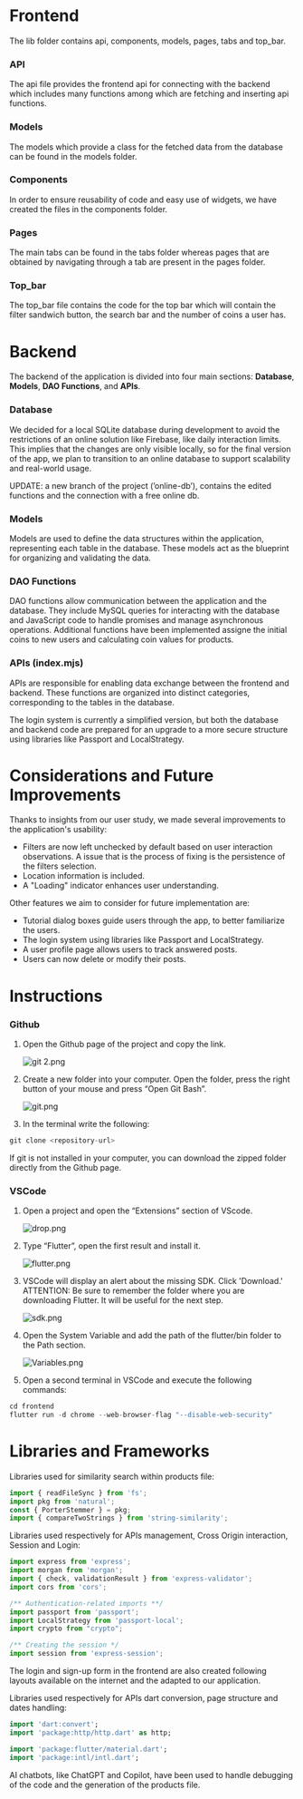 # Frontend

The lib folder contains api, components, models, pages, tabs and top_bar. 

### API

The api file provides the frontend api for connecting with the backend which includes many functions among which are fetching and inserting api functions. 

### Models

The models which provide a class for the fetched data from the  database can be found in the models folder. 

### Components

In order to ensure reusability of code and easy use of widgets, we have created the files in the components folder. 

### Pages

The main tabs can be found in the tabs folder whereas pages that are obtained by navigating through a tab are present in the pages folder.  

### Top_bar

The top_bar file contains the code for the top bar which will contain the filter sandwich button, the search bar and the number of coins a user has.

# Backend

The backend of the application is divided into four main sections: **Database**, **Models**, **DAO Functions**, and **APIs**.

### **Database**

We decided for a local SQLite database during development to avoid the restrictions of an online solution like Firebase, like daily interaction limits. This implies that the changes are only visible locally, so for the final version of the app, we plan to transition to an online database to support scalability and real-world usage.

UPDATE: a new branch of the project (’online-db’), contains the edited functions and the connection with a free online db.

### Models

Models are used to define the data structures within the application, representing each table in the database. These models act as the blueprint for organizing and validating the data.

### **DAO Functions**

DAO functions allow communication between the application and the database. They include MySQL queries for interacting with the database and JavaScript code to handle promises and manage asynchronous operations. Additional functions have been implemented assigne the initial coins to new users and calculating coin values for products.

### **APIs (index.mjs)**

APIs are responsible for enabling data exchange between the frontend and backend. These functions are organized into distinct categories, corresponding to the tables in the database.

The login system is currently a simplified version, but both the database and backend code are prepared for an upgrade to a more secure structure using libraries like Passport and LocalStrategy.

# Considerations and Future Improvements

Thanks to insights from our user study, we made several improvements to the application's usability:

- Filters are now left unchecked by default based on user interaction observations. A issue that is the process of fixing is the persistence of the filters selection.
- Location information is included.
- A "Loading" indicator enhances user understanding.

Other features we aim to consider for future implementation are:

- Tutorial dialog boxes guide users through the app, to better familiarize the users.
- The login system  using libraries like Passport and LocalStrategy.
- A user profile page allows users to track answered posts.
- Users can now delete or modify their posts.

# Instructions

### Github

1. Open the Github page of the project and copy the link. 
    
    ![git 2.png](ReadMEimages/git_2.png)
    
2. Create a new folder into your computer. Open the folder, press the right button of your mouse and press “Open Git Bash”.
    
    ![git.png](ReadMEimages/git.png)
    
3. In the terminal write the following:

```jsx
git clone <repository-url>
```

If git is not installed in your computer, you can download the zipped folder directly from the Github page.

### VSCode

1. Open a project and open the “Extensions” section of VScode.
    
    ![drop.png](ReadMEimages/drop.png)
    
2. Type “Flutter”, open the first result and install it.
    
    ![flutter.png](ReadMEimages/flutter.png)
    

1. VSCode will display an alert about the missing SDK. Click 'Download.' ATTENTION: Be sure to remember the folder where you are downloading Flutter. It will be useful for the next step.
    
    ![sdk.png](ReadMEimages/sdk.png)
    
2. Open the System Variable and add the path of the flutter/bin folder to the Path section.
    
    ![Variables.png](ReadMEimages/Variables.png)
    
3. Open a second terminal in VSCode and execute the following commands:

```jsx
cd frontend
flutter run -d chrome --web-browser-flag "--disable-web-security"
```

# Libraries and Frameworks

Libraries used for similarity search within products file:

```jsx
import { readFileSync } from 'fs';
import pkg from 'natural';
const { PorterStemmer } = pkg; 
import { compareTwoStrings } from 'string-similarity'; 
```

Libraries used respectively for APIs management, Cross Origin interaction, Session and Login:

```jsx
import express from 'express';
import morgan from 'morgan';
import { check, validationResult } from 'express-validator';
import cors from 'cors';

/** Authentication-related imports **/
import passport from 'passport';
import LocalStrategy from 'passport-local';
import crypto from "crypto";

/** Creating the session */
import session from 'express-session';
```

The login and sign-up form in the frontend are also created following layouts available on the internet and the adapted to our application.

Libraries used respectively for APIs dart conversion, page structure and dates handling:

```dart
import 'dart:convert';
import 'package:http/http.dart' as http;

import 'package:flutter/material.dart';
import 'package:intl/intl.dart';
```

AI chatbots, like ChatGPT and Copilot,  have been used to handle debugging of the code and the generation of the products file.
